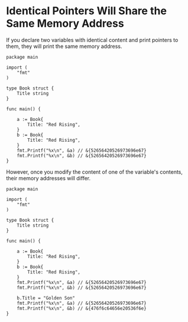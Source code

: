 # Identical Pointers Will Share the Same Memory Address

If you declare two variables with identical content and print pointers to them, they will print the same memory address.

```golang
package main

import (
	"fmt"
)

type Book struct {
	Title string
}

func main() {

	a := Book{
		Title: "Red Rising",
	}
	b := Book{
		Title: "Red Rising",
	}
	fmt.Printf("%x\n", &a) // &{52656420526973696e67}
	fmt.Printf("%x\n", &b) // &{52656420526973696e67}
}
```

However, once you modify the content of one of the variable's contents, their memory addresses will differ.

```golang
package main

import (
	"fmt"
)

type Book struct {
	Title string
}

func main() {

	a := Book{
		Title: "Red Rising",
	}
	b := Book{
		Title: "Red Rising",
	}
	fmt.Printf("%x\n", &a) // &{52656420526973696e67}
	fmt.Printf("%x\n", &b) // &{52656420526973696e67}

	b.Title = "Golden Son"
	fmt.Printf("%x\n", &a) // &{52656420526973696e67}
	fmt.Printf("%x\n", &b) // &{476f6c64656e20536f6e}
}
```

